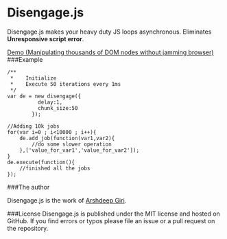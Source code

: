 Disengage.js
============
Disengage.js makes your heavy duty JS loops asynchronous. Eliminates   
**Unresponsive script error**.

[Demo (Manipulating thousands of DOM nodes without jamming browser)](https://rawgithub.com/arshdeep79/disengage_js/master/index.html)
###Example
```
/**
 *    Initialize 
 *    Execute 50 iterations every 1ms
 */
var de = new disengage({
          delay:1,
          chunk_size:50
        });
        
//Adding 10k jobs
for(var i=0 ; i<10000 ; i++){
    de.add_job(function(var1,var2){
        //do some slower operation
    },['value_for_var1','value_for_var2']);
}
de.execute(function(){
    //finished all the jobs
});
```

###The author

Disengage.js is the work of [Arshdeep Giri](https://www.facebook.com/arshdeep.giri).

###License
Disengage.js is published under the MIT license and hosted on GitHub. If you find errors or typos please file an issue or a pull request on the repository.
